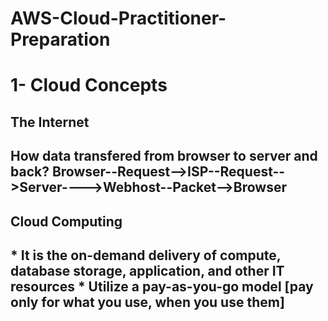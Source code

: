 # AWS-Cloud-Practitioner-Preparation

# 1- Cloud Concepts

<h2>The Internet<h2> 

**How data transfered from browser to server and back?**
Browser--Request-->ISP--Request-->Server---->Webhost--Packet-->Browser

<h2>Cloud Computing<h2>
* It is the on-demand delivery of compute, database storage, application, and other IT resources
* Utilize a pay-as-you-go model [pay only for what you use, when you use them]
 

  
